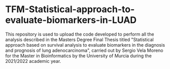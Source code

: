 # TFM-Statistical-approach-to-evaluate-biomarkers-in-LUAD

This repository is used to upload the code developed to perform all the analysis described in the Masters Degree Final Thesis titled "Statistical approach based on 
survival analysis to evaluate biomarkers in the diagnosis and prognosis of lung adenocarcinoma", carried out by Sergio Vela Moreno for the Master in Bioinformatics
by the University of Murcia during the 2021/2022 academic year.
